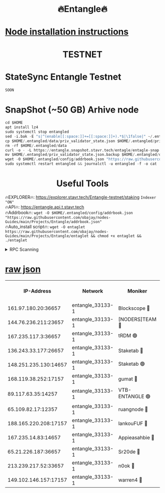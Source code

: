 <h1 align="center"> 🔥Entangle🔥</h1>

[Node installation instructions](https://github.com/obajay/nodes-Guides/tree/main/Projects/Entangle)
=

<h1 align="center"> TESTNET</h1>

# StateSync Entangle Testnet
```python
SOON
```
# SnapShot (~50 GB) Arhive node
```python
cd $HOME
apt install lz4
sudo systemctl stop entangled
sed -i.bak -E "s|^(enable[[:space:]]+=[[:space:]]+).*$|\1false|" ~/.entangled/config/config.toml
cp $HOME/.entangled/data/priv_validator_state.json $HOME/.entangled/priv_validator_state.json.backup
rm -rf $HOME/.entangled/data
curl -o - -L https://entangle.snapshot.stavr.tech/entagle/entagle-snap.tar.lz4 | lz4 -c -d - | tar -x -C $HOME/.entangled --strip-components 2
mv $HOME/.entangled/priv_validator_state.json.backup $HOME/.entangled/data/priv_validator_state.json
wget -O $HOME/.entangled/config/addrbook.json "https://raw.githubusercontent.com/obajay/nodes-Guides/main/Projects/Entangle/addrbook.json"
sudo systemctl restart entangled && journalctl -u entangled -f -o cat
```
 <h1 align="center"> Useful Tools</h1>
 
🔥EXPLORER🔥: https://explorer.stavr.tech/Entangle-testnet/staking        `Indexer "ON"` \
🔥API🔥:      https://entangle.api.t.stavr.tech \
🔥Addrbook🔥: ```wget -O $HOME/.entangled/config/addrbook.json "https://raw.githubusercontent.com/obajay/nodes-Guides/main/Projects/Entangle/addrbook.json"``` \
🔥Auto_install script🔥:  `wget -O entaglet https://raw.githubusercontent.com/obajay/nodes-Guides/main/Projects/Entangle/entaglet && chmod +x entaglet && ./entaglet`


<details>
<summary>RPC Scanning</summary>

<h2 align="center"> We scan nodes in real time every 4 hours. And we provide the final result of RPC endpoints.
We cannot influence the operation of these nodes in any way. </h2>


```python
If Voting Power is higher than 0 --> then the Node is a validator of the network and may be subject to attack and be a potential threat to the chain.
```
```python
We marked such validators with a red symbol
```

</details>

[raw json](https://rpc-check.entangt.stavr.tech/entangt/rpc-entangt-result.json)
=


<table><tr><th>IP-Address</th><th>Network</th><th>Moniker</th><th>Latest Block Height</th><th>Earliest Block Height</th><th>Catching Up</th><th>Tx Index</th><th>Voting Power</th><th>Scan Time</th></tr><tr><td>161.97.180.20:36657</td><td>entangle_33133-1</td><td>Blockscope 🔴</td><td>2159527</td><td>1</td><td>False</td><td>off</td><td>284406168496143</td><td>2024-02-12T23:52:58.667220861UTC</td></tr><tr><td>144.76.236.211:23657</td><td>entangle_33133-1</td><td>[NODERS]TEAM 🔴</td><td>2159529</td><td>1</td><td>False</td><td>off</td><td>27054359820723040</td><td>2024-02-12T23:53:04.670767662UTC</td></tr><tr><td>167.235.117.3:36657</td><td>entangle_33133-1</td><td>tRDM 🟢</td><td>2159531</td><td>1</td><td>False</td><td>on</td><td>0</td><td>2024-02-12T23:53:14.214687113UTC</td></tr><tr><td>136.243.33.177:26657</td><td>entangle_33133-1</td><td>Staketab 🔴</td><td>2159529</td><td>660001</td><td>False</td><td>on</td><td>151578813083484</td><td>2024-02-12T23:53:07.106276627UTC</td></tr><tr><td>148.251.235.130:14657</td><td>entangle_33133-1</td><td>Staketab 🟢</td><td>2159527</td><td>660801</td><td>False</td><td>on</td><td>0</td><td>2024-02-12T23:52:57.893759768UTC</td></tr><tr><td>168.119.38.252:17157</td><td>entangle_33133-1</td><td>gumat 🔴</td><td>2159527</td><td>962001</td><td>False</td><td>on</td><td>325217654983813</td><td>2024-02-12T23:52:59.369513026UTC</td></tr><tr><td>89.117.63.35:14257</td><td>entangle_33133-1</td><td>VTB-ENTANGLE 🟢</td><td>2159528</td><td>1162001</td><td>False</td><td>off</td><td>0</td><td>2024-02-12T23:53:02.052727961UTC</td></tr><tr><td>65.109.82.17:12357</td><td>entangle_33133-1</td><td>ruangnode 🔴</td><td>2159527</td><td>1312001</td><td>False</td><td>off</td><td>482362468302090</td><td>2024-02-12T23:52:59.106675108UTC</td></tr><tr><td>188.165.220.208:17157</td><td>entangle_33133-1</td><td>lankouFUF 🔴</td><td>2159527</td><td>1910001</td><td>False</td><td>off</td><td>305906348958703</td><td>2024-02-12T23:52:59.659038985UTC</td></tr><tr><td>167.235.14.83:14657</td><td>entangle_33133-1</td><td>Appieasahbie 🔴</td><td>2159531</td><td>2042001</td><td>False</td><td>on</td><td>43245788463139685</td><td>2024-02-12T23:53:13.789275411UTC</td></tr><tr><td>65.21.226.187:36657</td><td>entangle_33133-1</td><td>Sr20de 🔴</td><td>2159527</td><td>2049001</td><td>False</td><td>off</td><td>10134163010096</td><td>2024-02-12T23:52:58.254073472UTC</td></tr><tr><td>213.239.217.52:33657</td><td>entangle_33133-1</td><td>n0ok 🔴</td><td>2159531</td><td>2059531</td><td>False</td><td>off</td><td>46580055245460649</td><td>2024-02-12T23:53:11.455170093UTC</td></tr><tr><td>149.102.146.157:17157</td><td>entangle_33133-1</td><td>warren4 🔴</td><td>2159529</td><td>2098001</td><td>False</td><td>on</td><td>485163084263830</td><td>2024-02-12T23:53:04.432714768UTC</td></tr></table>
